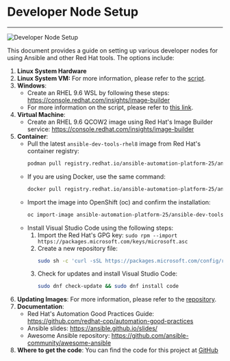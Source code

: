 # Developer Node Setup
--------------------

![Developer Node Setup](images/developer-node-setup.png)

This document provides a guide on setting up various developer nodes for 
using Ansible and other Red Hat tools. The options include:

1. **Linux System Hardware**
2. **Linux System VM:** For more information, please refer to the 
[script](<https://github.com/ShaddGallegos/Base_EE-DE_Builder>).
3. **Windows**:
    - Create an RHEL 9.6 WSL by following these steps: 
<https://console.redhat.com/insights/image-builder>
    - For more information on the script, please refer to [this 
link](<https://github.com/ShaddGallegos/Base_EE-DE_Builder>).
4. **Virtual Machine**:
    - Create an RHEL 9.6 QCOW2 image using Red Hat's Image Builder 
service: <https://console.redhat.com/insights/image-builder>
5. **Container**:
    - Pull the latest `ansible-dev-tools-rhel8` image from Red Hat's container registry:
        ```bash
        podman pull registry.redhat.io/ansible-automation-platform-25/ansible-dev-tools-rhel8:lregistry.redhat.io/ansible-automation-platform-25/ansibe-dev-tools-rhel8:latest
        ```
    - If you are using Docker, use the same command:
        ```bash
        docker pull registry.redhat.io/ansible-automation-platform-25/ansible-dev-tools-rhel8:lregistry.redhat.io/ansible-automation-platform-25/ansibe-dev-tools-rhel8:latest
        ```
    - Import the image into OpenShift (oc) and confirm the installation:
        ```bash
        oc import-image ansible-automation-platform-25/ansible-dev-tools-rhel8:25.2.0-48 --from=registry.redhat.io/ansible-automation-platform-25/ansible-dev-tools---from=regstry.redhat.io/ansible-automation-platform-25/ansible-dev-tools-rhel8:latest --confirm
        ```
    - Install Visual Studio Code using the following steps:
        1. Import the Red Hat's GPG key: `sudo rpm --import https://packages.microsoft.com/keys/microsoft.asc`
        2. Create a new repository file:
            ```bash
            sudo sh -c 'curl -sSL https://packages.microsoft.com/config/rhel/9/prod.repo -o /etc/yum.repos.d/vscode.repo'
            ```
        3. Check for updates and install Visual Studio Code:
            ```bash
            sudo dnf check-update && sudo dnf install code
            ```
6. **Updating Images**: For more information, please refer to the [repository](<https://github.com/ShaddGallegos/Base_EE-DE_Builder>).
7. **Documentation**:
    - Red Hat's Automation Good Practices Guide: 
<https://github.com/redhat-cop/automation-good-practices>
    - Ansible slides: <https://ansible.github.io/slides/>
    - Awesome Ansible repository: 
<https://github.com/ansible-community/awesome-ansible>
8. **Where to get the code**: You can find the code for this project at 
[GitHub](<https://github.com/aoyawale/ansible-devspaces-demo>)
